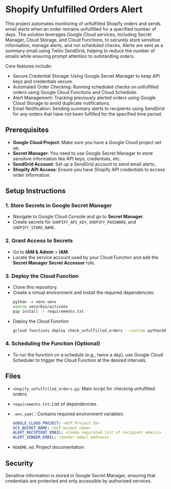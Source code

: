 # Shopify Unfulfilled Orders Alert

This project automates monitoring of unfulfilled Shopify orders and sends email alerts when an order remains unfulfilled for a specified number of days. The solution leverages Google Cloud services, including Secret Manager, Cloud Storage, and Cloud Functions, to securely store sensitive information, manage alerts, and run scheduled checks. Alerts are sent as a summary email using Twilio SendGrid, helping to reduce the number of emails while ensuring prompt attention to outstanding orders.

Core features include:

- Secure Credential Storage: Using Google Secret Manager to keep API keys and credentials secure.
- Automated Order Checking: Running scheduled checks on unfulfilled orders using Google Cloud Functions and Cloud Scheduler.
- Alert Management: Tracking previously alerted orders using Google Cloud Storage to avoid duplicate notifications.
- Email Notification: Sending summary alerts to recipients using SendGrid for any orders that have not been fulfilled for the specified time period.

## Prerequisites

- **Google Cloud Project**: Make sure you have a Google Cloud project set up.
- **Secret Manager**: You need to use Google Secret Manager to store sensitive information like API keys, credentials, etc.
- **SendGrid Account**: Set up a SendGrid account to send email alerts.
- **Shopify API Access**: Ensure you have Shopify API credentials to access order information.

## Setup Instructions

### 1. Store Secrets in Google Secret Manager

- Navigate to Google Cloud Console and go to **Secret Manager**.
- Create secrets for `SHOPIFY_API_KEY`, `SHOPIFY_PASSWORD`, and `SHOPIFY_STORE_NAME`.

### 2. Grant Access to Secrets

- Go to **IAM & Admin** > **IAM**.
- Locate the service account used by your Cloud Function and add the **Secret Manager Secret Accessor** role.

### 3. Deploy the Cloud Function

- Clone this repository.
- Create a virtual environment and install the required dependencies:
  ```sh
  python -m venv venv
  source venv/bin/activate
  pip install -r requirements.txt
  ```
- Deploy the Cloud Function
  ```sh
  gcloud functions deploy check_unfulfilled_orders --runtime python39 --trigger-http --entry-point main --allow-unauthenticated --project <GCP_project_name> --service-account <GCP_service_account_name> --env-vars-file .env.yaml
  ```

### 4. Scheduling the Function (Optional)

- To run the function on a schedule (e.g., twice a day), use Google Cloud Scheduler to trigger the Cloud Function at the desired intervals.

## Files

- `shopify_unfulfilled_orders.py`: Main script for checking unfulfilled orders.

- `requirements.txt`: List of dependencies.

- `.env.yaml` : Contains required environment variables:

  ```yaml
  GOOGLE_CLOUD_PROJECT: <GCP Project ID>
  GCS_BUCKET_NAME: <GCP bucket name>
  ALERT_RECIPIENT_EMAIL: <Comma separated list of recipient emails>
  ALERT_SENDER_EMAIL: <Sender email address>
  ```

- `README.md`: Project documentation.

## Security

Sensitive information is stored in Google Secret Manager, ensuring that credentials are protected and only accessible by authorized services.
